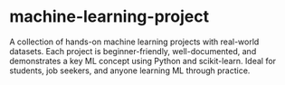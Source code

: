 # machine-learning-project
A collection of hands-on machine learning projects with real-world datasets. Each project is beginner-friendly, well-documented, and demonstrates a key ML concept using Python and scikit-learn. Ideal for students, job seekers, and anyone learning ML through practice.


